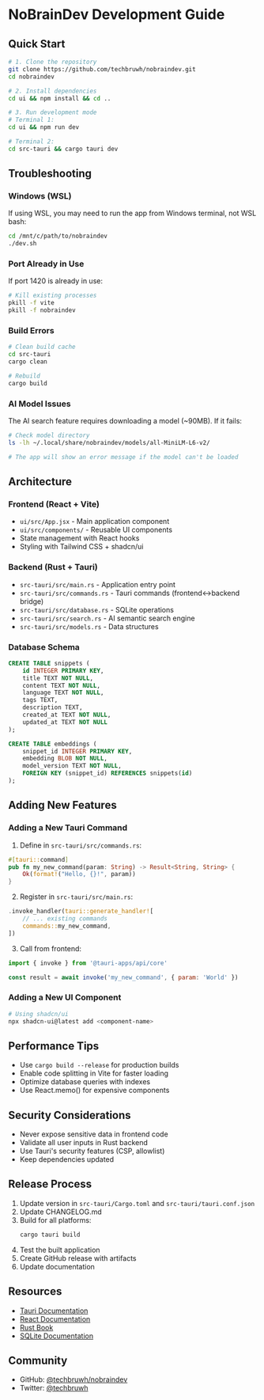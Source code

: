 # NoBrainDev Development Guide

## Quick Start

```bash
# 1. Clone the repository
git clone https://github.com/techbruwh/nobraindev.git
cd nobraindev

# 2. Install dependencies
cd ui && npm install && cd ..

# 3. Run development mode
# Terminal 1:
cd ui && npm run dev

# Terminal 2:
cd src-tauri && cargo tauri dev
```

## Troubleshooting

### Windows (WSL)

If using WSL, you may need to run the app from Windows terminal, not WSL bash:
```bash
cd /mnt/c/path/to/nobraindev
./dev.sh
```

### Port Already in Use

If port 1420 is already in use:
```bash
# Kill existing processes
pkill -f vite
pkill -f nobraindev
```

### Build Errors

```bash
# Clean build cache
cd src-tauri
cargo clean

# Rebuild
cargo build
```

### AI Model Issues

The AI search feature requires downloading a model (~90MB). If it fails:
```bash
# Check model directory
ls -lh ~/.local/share/nobraindev/models/all-MiniLM-L6-v2/

# The app will show an error message if the model can't be loaded
```

## Architecture

### Frontend (React + Vite)
- `ui/src/App.jsx` - Main application component
- `ui/src/components/` - Reusable UI components
- State management with React hooks
- Styling with Tailwind CSS + shadcn/ui

### Backend (Rust + Tauri)
- `src-tauri/src/main.rs` - Application entry point
- `src-tauri/src/commands.rs` - Tauri commands (frontend↔backend bridge)
- `src-tauri/src/database.rs` - SQLite operations
- `src-tauri/src/search.rs` - AI semantic search engine
- `src-tauri/src/models.rs` - Data structures

### Database Schema
```sql
CREATE TABLE snippets (
    id INTEGER PRIMARY KEY,
    title TEXT NOT NULL,
    content TEXT NOT NULL,
    language TEXT NOT NULL,
    tags TEXT,
    description TEXT,
    created_at TEXT NOT NULL,
    updated_at TEXT NOT NULL
);

CREATE TABLE embeddings (
    snippet_id INTEGER PRIMARY KEY,
    embedding BLOB NOT NULL,
    model_version TEXT NOT NULL,
    FOREIGN KEY (snippet_id) REFERENCES snippets(id)
);
```

## Adding New Features

### Adding a New Tauri Command

1. Define in `src-tauri/src/commands.rs`:
```rust
#[tauri::command]
pub fn my_new_command(param: String) -> Result<String, String> {
    Ok(format!("Hello, {}!", param))
}
```

2. Register in `src-tauri/src/main.rs`:
```rust
.invoke_handler(tauri::generate_handler![
    // ... existing commands
    commands::my_new_command,
])
```

3. Call from frontend:
```javascript
import { invoke } from '@tauri-apps/api/core'

const result = await invoke('my_new_command', { param: 'World' })
```

### Adding a New UI Component

```bash
# Using shadcn/ui
npx shadcn-ui@latest add <component-name>
```

## Performance Tips

- Use `cargo build --release` for production builds
- Enable code splitting in Vite for faster loading
- Optimize database queries with indexes
- Use React.memo() for expensive components

## Security Considerations

- Never expose sensitive data in frontend code
- Validate all user inputs in Rust backend
- Use Tauri's security features (CSP, allowlist)
- Keep dependencies updated

## Release Process

1. Update version in `src-tauri/Cargo.toml` and `src-tauri/tauri.conf.json`
2. Update CHANGELOG.md
3. Build for all platforms:
   ```bash
   cargo tauri build
   ```
4. Test the built application
5. Create GitHub release with artifacts
6. Update documentation

## Resources

- [Tauri Documentation](https://tauri.app/v2/guides/)
- [React Documentation](https://react.dev/)
- [Rust Book](https://doc.rust-lang.org/book/)
- [SQLite Documentation](https://www.sqlite.org/docs.html)

## Community

- GitHub: [@techbruwh/nobraindev](https://github.com/techbruwh/nobraindev)
- Twitter: [@techbruwh](https://twitter.com/techbruwh)

